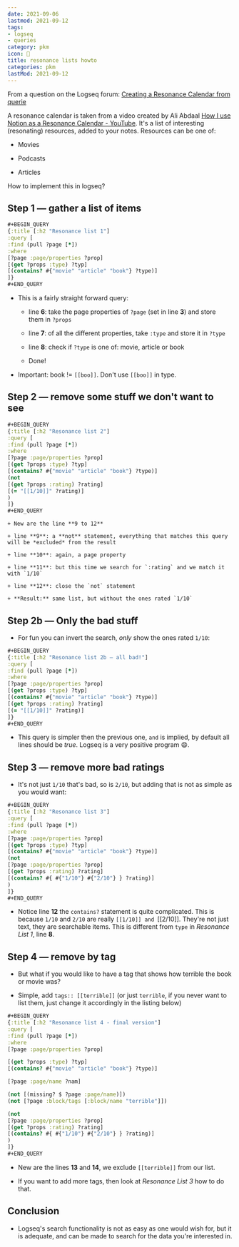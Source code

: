 ```yaml
---
date: 2021-09-06
lastmod: 2021-09-12
tags:
- logseq
- queries
category: pkm
icon: 📢
title: resonance lists howto
categories: pkm
lastMod: 2021-09-12
---
```

From a question on the Logseq forum: [Creating a Resonance Calendar from querie](https://discuss.logseq.com/t/advanced-queries-creating-a-resonance-calendar-from-queries/2351)

A resonance calendar is taken from a video created by Ali Abdaal [How I use Notion as a Resonance Calendar - YouTube](https://www.youtube.com/watch?v=lKYBB-Uw1IM). It's a list of interesting (resonating) resources, added to your notes. Resources can be one of:

  + Movies

  + Podcasts

  + Articles

How to implement this in logseq?

## Step 1 — gather a list of items


```clojure {linenos=table,hl_lines=["6-8"],linenostart=1}
#+BEGIN_QUERY
{:title [:h2 "Resonance list 1"]
:query [
:find (pull ?page [*])
:where
[?page :page/properties ?prop]
[(get ?props :type) ?typ]
[(contains? #{"movie" "article" "book"} ?type)]
]}
#+END_QUERY
```

  + This is a fairly straight forward query:


    + line **6**: take the page properties of `?page` (set in line **3**) and store them in `?props`

    + line **7**: of all the different properties, take `:type` and store it in `?type`

    + line **8**: check if `?type` is one of: movie, article or book

    + Done!

  + Important: book != `[[boo]]`. Don't use `[[boo]]` in type.

## Step 2 — remove some stuff we don\'t want to see


```clojure {linenos=table,hl_lines=["9-12"],linenostart=1}
#+BEGIN_QUERY
{:title [:h2 "Resonance list 2"]
:query [
:find (pull ?page [*])
:where
[?page :page/properties ?prop]
[(get ?props :type) ?typ]
[(contains? #{"movie" "article" "book"} ?type)]
(not
[(get ?props :rating) ?rating]
[(= "[[1/10]]" ?rating)]
)
]}
#+END_QUERY
```

    + New are the line **9 to 12**

    + line **9**: a **not** statement, everything that matches this query will be *excluded* from the result

    + line **10**: again, a page property

    + line **11**: but this time we search for `:rating` and we match it with `1/10`

    + line **12**: close the `not` statement

    + **Result:** same list, but without the ones rated `1/10`

## Step 2b — Only the bad stuff


  + For fun you can invert the search, *only* show the ones rated `1/10`:

```clojure  {linenos=table,hl_lines=[10],linenostart=1}
#+BEGIN_QUERY
{:title [:h2 "Resonance list 2b — all bad!"]
:query [
:find (pull ?page [*])
:where
[?page :page/properties ?prop]
[(get ?props :type) ?typ]
[(contains? #{"movie" "article" "book"} ?type)]
[(get ?props :rating) ?rating]
[(= "[[1/10]]" ?rating)]
]}
#+END_QUERY
```

  + This query is simpler then the previous one, `and` is implied, by default all lines should be *true*. Logseq is a very positive program 😄.

## Step 3 — remove more bad ratings


  + It's not just `1/10` that's bad, so is `2/10`, but adding that is not as simple as you would want:

```clojure {linenos=table,hl_lines=[12],linenostart=1}
#+BEGIN_QUERY
{:title [:h2 "Resonance list 3"]
:query [
:find (pull ?page [*])
:where
[?page :page/properties ?prop]
[(get ?props :type) ?typ]
[(contains? #{"movie" "article" "book"} ?type)]
(not
[?page :page/properties ?prop]
[(get ?props :rating) ?rating]
[(contains? #{ #{"1/10"} #{"2/10"} } ?rating)]
)
]}
#+END_QUERY
```

  + Notice line **12** the `contains?` statement is quite complicated. This is because `1/10` and `2/10` are really `[[1/10]] and `[[2/10]]. They're not just text, they are searchable items. This is different from `type` in *Resonance List 1*, line **8**.

## Step 4 — remove by tag


  + But what if you would like to have a tag that shows how terrible the book or movie was?

  + Simple, add `tags:: [[terrible]]` (or just `terrible`, if you never want to list them, just change it accordingly in the listing below)

```clojure {linenos=table,hl_lines=["13-14"],linenostart=1}
#+BEGIN_QUERY
{:title [:h2 "Resonance list 4 - final version"]
:query [
:find (pull ?page [*])
:where
[?page :page/properties ?prop]

[(get ?props :type) ?typ]
[(contains? #{"movie" "article" "book"} ?type)]

[?page :page/name ?nam]

(not [(missing? $ ?page :page/name)])
(not [?page :block/tags [:block/name "terrible"]])

(not
[?page :page/properties ?prop]
[(get ?props :rating) ?rating]
[(contains? #{ #{"1/10"} #{"2/10"} } ?rating)]
)
]}
#+END_QUERY
```

  + New are the lines **13** and **14**, we exclude `[[terrible]]` from our list.

  + If you want to add more tags, then look at *Resonance List 3* how to do that.

## Conclusion

  + Logseq's search functionality is not as easy as one would wish for, but it is adequate, and can be made to search for the data you're interested in.
